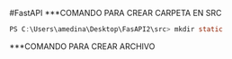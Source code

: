 #FastAPI 
***COMANDO PARA CREAR CARPETA EN SRC

```C
PS C:\Users\amedina\Desktop\FasAPI2\src> mkdir static
```

***COMANDO PARA CREAR ARCHIVO 

```C

```